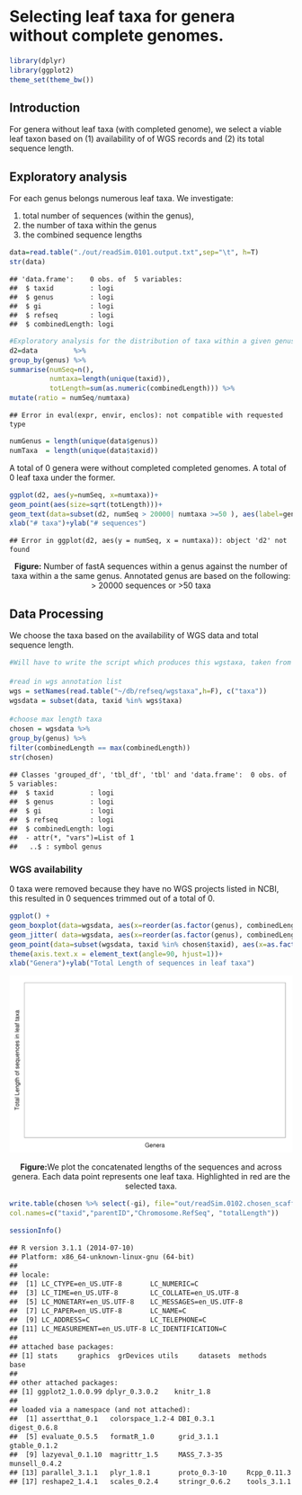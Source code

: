 

Selecting leaf taxa for genera without complete genomes.
====



```r
library(dplyr)
library(ggplot2)
theme_set(theme_bw())
```

## Introduction
For genera without leaf taxa (with completed genome), 
we select a viable leaf taxon based on (1) availability of of WGS records and (2) its total sequence length.

## Exploratory analysis

For each genus belongs numerous leaf taxa. 
We investigate:
1. total number of sequences (within the genus), 
2. the number of taxa within the genus
3. the combined sequence lengths


```r
data=read.table("./out/readSim.0101.output.txt",sep="\t", h=T)
str(data)
```

```
## 'data.frame':	0 obs. of  5 variables:
##  $ taxid         : logi 
##  $ genus         : logi 
##  $ gi            : logi 
##  $ refseq        : logi 
##  $ combinedLength: logi
```

```r
#Exploratory analysis for the distribution of taxa within a given genus with relation to its total sequence length, number of sequences etc.
d2=data         %>% 
group_by(genus) %>%
summarise(numSeq=n(),
          numtaxa=length(unique(taxid)), 
          totLength=sum(as.numeric(combinedLength))) %>%
mutate(ratio = numSeq/numtaxa)
```

```
## Error in eval(expr, envir, enclos): not compatible with requested type
```

```r
numGenus = length(unique(data$genus))
numTaxa  = length(unique(data$taxid))
```

A total of 0 genera were without completed completed genomes. 
A total of 0 leaf taxa under the former.


```r
ggplot(d2, aes(y=numSeq, x=numtaxa))+
geom_point(aes(size=sqrt(totLength)))+
geom_text(data=subset(d2, numSeq > 20000| numtaxa >=50 ), aes(label=genus), color='red')+
xlab("# taxa")+ylab("# sequences")
```

```
## Error in ggplot(d2, aes(y = numSeq, x = numtaxa)): object 'd2' not found
```

<center><p class="caption"><b>Figure:</b> Number of fastA sequences within a genus against the number of taxa within a the same genus. Annotated genus are based on the following: > 20000 sequences or >50 taxa</p></center>

## Data Processing

We choose the taxa based on the availability of WGS data and total sequence length.

```r
#Will have to write the script which produces this wgstaxa, taken from NCBI

#read in wgs annotation list
wgs = setNames(read.table("~/db/refseq/wgstaxa",h=F), c("taxa"))
wgsdata = subset(data, taxid %in% wgs$taxa)

#choose max length taxa
chosen = wgsdata %>% 
group_by(genus) %>% 
filter(combinedLength == max(combinedLength))
str(chosen)
```

```
## Classes 'grouped_df', 'tbl_df', 'tbl' and 'data.frame':	0 obs. of  5 variables:
##  $ taxid         : logi 
##  $ genus         : logi 
##  $ gi            : logi 
##  $ refseq        : logi 
##  $ combinedLength: logi 
##  - attr(*, "vars")=List of 1
##   ..$ : symbol genus
```

### WGS availability 

0 taxa were removed because they have no WGS projects listed in NCBI, this resulted in 0 sequences trimmed out of a total of 0.


```r
ggplot() + 
geom_boxplot(data=wgsdata, aes(x=reorder(as.factor(genus), combinedLength, median), y=combinedLength))+
geom_jitter( data=wgsdata, aes(x=reorder(as.factor(genus), combinedLength, median), y=combinedLength))+
geom_point(data=subset(wgsdata, taxid %in% chosen$taxid), aes(x=as.factor(genus), y=combinedLength),color='red')+
theme(axis.text.x = element_text(angle=90, hjust=1))+
xlab("Genera")+ylab("Total Length of sequences in leaf taxa")
```

![plot of chunk unnamed-chunk-6](figures/readSim.0102-unnamed-chunk-6-1.png) <center><p class="caption"><b>Figure:</b>We plot the concatenated lengths of the sequences and across genera. Each data point represents one leaf taxa. Highlighted in red are the selected taxa.</p></center>


```r
write.table(chosen %>% select(-gi), file="out/readSim.0102.chosen_scaffolds.txt", sep="\t", quote=F, row.names=F, 
col.names=c("taxid","parentID","Chromosome.RefSeq", "totalLength"))
```


```r
sessionInfo()
```

```
## R version 3.1.1 (2014-07-10)
## Platform: x86_64-unknown-linux-gnu (64-bit)
## 
## locale:
##  [1] LC_CTYPE=en_US.UTF-8       LC_NUMERIC=C              
##  [3] LC_TIME=en_US.UTF-8        LC_COLLATE=en_US.UTF-8    
##  [5] LC_MONETARY=en_US.UTF-8    LC_MESSAGES=en_US.UTF-8   
##  [7] LC_PAPER=en_US.UTF-8       LC_NAME=C                 
##  [9] LC_ADDRESS=C               LC_TELEPHONE=C            
## [11] LC_MEASUREMENT=en_US.UTF-8 LC_IDENTIFICATION=C       
## 
## attached base packages:
## [1] stats     graphics  grDevices utils     datasets  methods   base     
## 
## other attached packages:
## [1] ggplot2_1.0.0.99 dplyr_0.3.0.2    knitr_1.8       
## 
## loaded via a namespace (and not attached):
##  [1] assertthat_0.1   colorspace_1.2-4 DBI_0.3.1        digest_0.6.8    
##  [5] evaluate_0.5.5   formatR_1.0      grid_3.1.1       gtable_0.1.2    
##  [9] lazyeval_0.1.10  magrittr_1.5     MASS_7.3-35      munsell_0.4.2   
## [13] parallel_3.1.1   plyr_1.8.1       proto_0.3-10     Rcpp_0.11.3     
## [17] reshape2_1.4.1   scales_0.2.4     stringr_0.6.2    tools_3.1.1
```
